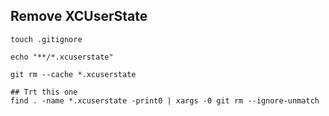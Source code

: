 ## Remove XCUserState

    touch .gitignore

    echo "**/*.xcuserstate"

    git rm --cache *.xcuserstate

    ## Trt this one
    find . -name *.xcuserstate -print0 | xargs -0 git rm --ignore-unmatch